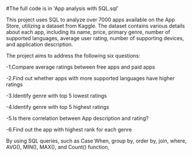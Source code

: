 #The full code is in 'App analysis with SQL.sql'


This project uses SQL to analyze over 7000 apps available on the App Store, utilizing a dataset from Kaggle. The dataset contains various details about each app, including its name, price, primary genre, number of supported languages, average user rating, number of supporting devices, and application description.

The project aims to address the following six questions:

-1.Compare average ratings between free apps and paid apps

-2.Find out whether apps with more supported languages have higher ratings 

-3.Identify genre with top 5 lowest ratings

-4.Identify genre with top 5 highest ratings

-5.Is there correlation between App description and rating?

-6.Find out the app with highest rank for each genre

By using SQL queries, such as Case When, group by, order by, join, where, AVG(), MIN(), MAX(), and Count() function, 
